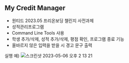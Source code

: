 ## My Credit Manager
- 원티드 2023.05 프리온보딩 챌린지 사전과제
- 성적관리프로그램
- Command Line Tools 사용
- 학생 추가/삭제, 성적 추가/삭제, 평점 확인, 프로그램 종료 기능
- 올바르지 않은 입력을 받을 시 경고 문구 출력
 
 실행 예)
![스크린샷 2023-05-06 오후 2 13 21](https://user-images.githubusercontent.com/76980015/236601526-ea12e9f6-4db7-479e-a66c-5bfd0c245c57.png)
